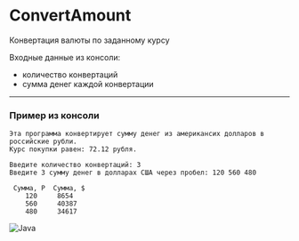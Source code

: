# ConvertAmount
 
Конвертация валюты по заданному курсу

Входные данные из консоли:
- количество конвертаций
- сумма денег каждой конвертации

---
### Пример из консоли
```
Эта программа конвертирует сумму денег из американсих долларов в российские рубли.
Курс покупки равен: 72.12 рубля.

Введите количество конвертаций: 3
Введите 3 сумму денег в долларах США через пробел: 120 560 480

 Сумма, Р  Сумма, $
    120     8654
    560     40387
    480     34617
```

<p align='center'>

![Java](https://img.shields.io/badge/java-%23ED8B00.svg?style=for-the-badge&logo=java&logoColor=white)

</p>
